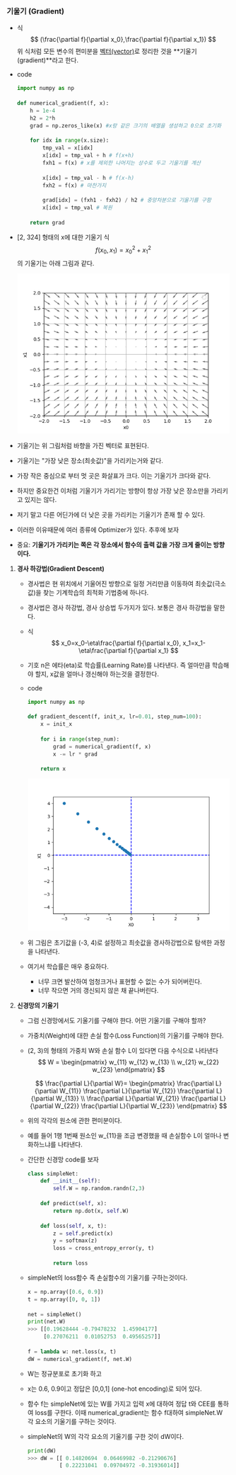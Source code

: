 ### 기울기 (Gradient)

- 식
  $$
  (\frac{\partial f}{\partial x_0},\frac{\partial f}{\partial x_1})
  $$
  위 식처럼 모든 변수의 편미분을 <u>벡터(vector)</u>로 정리한 것을 **기울기(gradient)**라고 한다.

- code

  ```python
  import numpy as np
  
  def numerical_gradient(f, x):
      h = 1e-4
      h2 = 2*h
      grad = np.zeros_like(x) #x랑 같은 크기의 배열을 생성하고 0으로 초기화
      
      for idx in range(x.size):
          tmp_val = x[idx] 
          x[idx] = tmp_val + h # f(x+h)
          fxh1 = f(x) # x를 제외한 나머지는 상수로 두고 기울기를 계산
          
          x[idx] = tmp_val - h # f(x-h)
          fxh2 = f(x) # 마찬가지
          
          grad[idx] = (fxh1 - fxh2) / h2 # 중앙차분으로 기울기를 구함
          x[idx] = tmp_val # 복원
          
      return grad
  ```

- [2, 324] 형태의 x에 대한 기울기
  식
  $$
  f(x_0, x_1) = x_0^2+x_1^2
  $$
  의 기울기는 아래 그림과 같다.

  ![gradient_2d_plt](./plot_images/gradient_2d_plt.png)

- 기울기는 위 그림처럼 바향을 가진 벡터로 표현된다.

- 기울기는 "가장 낮은 장소(최솟값)"을 가리키는거와 같다.

- 가장 작은 중심으로 부터 멋 곳은 화살표가 크다. 이는 기울기가 크다와 같다.

- 하지만 중요한건 이처럼 기울기가 가리기는 방향이 항상 가장 낮은 장소만을 가리키고 있지는 않다.

- 저기 말고 다른 어딘가에 더 낮은 곳을 가리키는 기울기가 존재 할 수 있다.

- 이러한 이유때문에 여러 종류에 Optimizer가 있다. 추후에 보자

- 중요: **기울기가 가리키는 쪽은 각 장소에서 함수의 출력 값을 가장 크게 줄이는 방향 이다.**



1. **경사 하강법(Gradient Descent)**

   - 경사법은 현 위치에서 기울어진 방향으로 일정 거리만큼 이동하여 최솟값(극소값)을 찾는 기계학습의 최적화 기법중에 하나다.

   - 경사법은 경사 하강법, 경사 상승법 두가지가 있다. 보통은 경사 하강법을 말한다.

   - 식
     $$
     x_0=x_0-\eta\frac{\partial f}{\partial x_0}, x_1=x_1-\eta\frac{\partial f}{\partial x_1}
     $$

   - 기호 n은 에타(eta)로 학습률(Learning Rate)를 나타낸다. 즉 얼마만큼 학습해야 할지, x값을 얼마나 갱신해야 하는것을 결정한다.

   - code

     ```python
     import numpy as np
     
     def gradient_descent(f, init_x, lr=0.01, step_num=100):
         x = init_x
         
         for i in range(step_num):
             grad = numerical_gradient(f, x)
             x -= lr * grad
             
         return x
     ```

     ![gradient_method_plt](./plot_images/gradient_method_plt.png)

   - 위 그림은 초기값을 (-3, 4)로 설정하고 최솟값을 경사하강법으로 탐색한 과정을 나타낸다.

   - 여기서 학습률은 매우 중요하다.

     - 너무 크면 발산하여 엄청크거나 표현할 수 없는 수가 되어버린다.
     - 너무 작으면 거의 갱신되지 않은 채 끝나버린다.

2. **신경망의 기울기**

   - 그럼 신경망에서도 기울기를 구해야 한다. 어떤 기울기를 구해야 할까?

   - 가중치(Weight)에 대한 손실 함수(Loss Function)의 기울기를 구해야 한다.

   - (2, 3)의 형태의 가중치 W와 손실 함수 L이 있다면 다음 수식으로 나타낸다
     $$
     W = 
     \begin{pmatrix}
     w_{11} w_{12} w_{13} \\
     w_{21} w_{22} w_{23}
     \end{pmatrix}
     $$

     $$
     \frac{\partial L}{\partial W}=
     \begin{pmatrix}
     \frac{\partial L}{\partial W_{11}}
     \frac{\partial L}{\partial W_{12}}
     \frac{\partial L}{\partial W_{13}} \\
     \frac{\partial L}{\partial W_{21}}
     \frac{\partial L}{\partial W_{22}}
     \frac{\partial L}{\partial W_{23}}
     \end{pmatrix}
     $$

   - 위의 각각의 원소에 관한 편미분이다. 

   - 예를 들어 1행 1번째 원소인 w_{11}을 조금 변경했을 때 손실함수 L이 얼마나 변화하느냐를 나타낸다.

   - 간단한 신경망 code를 보자

     ```python
     class simpleNet:
         def __init__(self):
             self.W = np.random.randn(2,3)
     
         def predict(self, x):
             return np.dot(x, self.W)
     
         def loss(self, x, t):
             z = self.predict(x)
             y = softmax(z)
             loss = cross_entropy_error(y, t)
     
             return loss
     ```

   - simpleNet의 loss함수 즉 손실함수의 기울기를 구하는것이다. 

     ```python
     x = np.array([0.6, 0.9])
     t = np.array([0, 0, 1])
     
     net = simpleNet()
     print(net.W)
     >>> [[0.19628444 -0.79478232  1.45904177]
          [0.27076211  0.01052753  0.49565257]]
     
     f = lambda w: net.loss(x, t)
     dW = numerical_gradient(f, net.W)
     ```

   - W는 정규분포로 초기화 하고

   - x는 0.6, 0.9이고 정답은 [0,0,1] (one-hot encoding)로 되어 있다.

   - 함수 f는 simpleNet에 있는 W를 가지고 입력 x에 대하여 정답 t와 CEE를 통하여 loss를 구한다. 
     이때 numerical_gradient는 함수 f대하여 simpleNet.W 각 요소의 기울기를 구하는 것이다.

   - simpleNet의 W의 각각 요소의 기울기를 구한 것이 dW이다.

     ```python
     print(dW)
     >>> dW = [[ 0.14820694  0.06469982 -0.21290676]
               [ 0.22231041  0.09704972 -0.31936014]]
     ```
